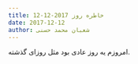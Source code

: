 ```yaml
---
title: خاطره روز 2017-12-12
date: 2017-12-12
author: شعبان محمد حسنی
---
```


امروزم یه روز عادی بود مثل روزای گذشته.